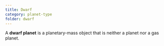 ```yaml
---
title: Dwarf
category: planet-type
folder: dwarf
---
```


A **dwarf planet** is a planetary-mass object that is neither a planet nor a gas planet.